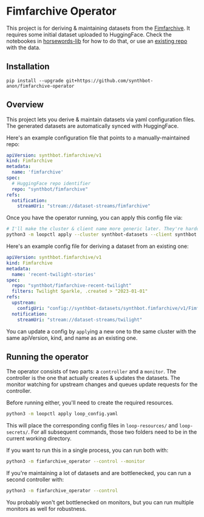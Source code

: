 # Fimfarchive Operator

This project is for deriving & maintaining datasets from the [Fimfarchive](https://www.fimfiction.net/user/116950/Fimfarchive).
It requires some initial dataset uploaded to HuggingFace. Check the notebookes in [horsewords-lib](https://github.com/synthbot-anon/horsewords-lib) for how to do that, or use an [existing repo](https://huggingface.co/datasets/synthbot/fimfarchive) with the data.


## Installation
`pip install --upgrade git+https://github.com/synthbot-anon/fimfarchive-operator`


## Overview
This project lets you derive & maintain datasets via yaml configuration files. The generated datasets are automatically synced with HuggingFace.

Here's an example configuration file that points to a manually-maintained repo:
```yaml
apiVersion: synthbot.fimfarchive/v1
kind: Fimfarchive
metadata:
  name: 'fimfarchive'
spec:
  # HuggingFace repo identifier
  repo: "synthbot/fimfarchive"
refs:
  notification:
    streamUri: "stream://dataset-streams/fimfarchive"
```

Once you have the operator running, you can apply this config file via:
```bash
# I'll make the cluster & client name more generic later. They're hardcoded in __main__.py right now.
python3 -m loopctl apply --cluster synthbot-datasets --client synthbot /path/to/config.yaml
```

Here's an example config file for deriving a dataset from an existing one:
```yaml
apiVersion: synthbot.fimfarchive/v1
kind: Fimfarchive
metadata:
  name: 'recent-twilight-stories'
spec:
  repo: "synthbot/fimfarchive-recent-twilight"
  filters: Twilight Sparkle, .created > "2023-01-01"
refs:
  upstream:
    configUri: "config://synthbot-datasets/synthbot.fimfarchive/v1/Fimfarchive/fimfarchive"
  notification:
    streamUri: "stream://dataset-streams/twilight"
```

You can update a config by `apply`ing a new one to the same cluster with the same apiVersion, kind, and name as an existing one.


## Running the operator
The operator consists of two parts: a `controller` and a `monitor`. The controller is the one that actually creates & updates the datasets. The monitor watching for upstream changes and queues update requests for the controller.

Before running either, you'll need to create the required resources.
```bash
python3 -m loopctl apply loop_config.yaml
```

This will place the corresponding config files in `loop-resources/` and `loop-secrets/`. For all subsequent commands, those two folders need to be in the current working directory.

If you want to run this in a single process, you can run both with:
```bash
python3 -m fimfarchive_operator --control --monitor
```

If you're maintaining a lot of datasets and are bottlenecked, you can run a second controller with:
```bash
python3 -m fimfarchive_operator --control
```

You probably won't get bottlenecked on monitors, but you can run multiple monitors as well for robustness.




